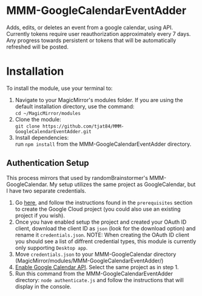# MMM-GoogleCalendarEventAdder
Adds, edits, or deletes an event from a google calendar, using API. Currently tokens require user reauthorization approximately every 7 days. Any progress towards persistent or tokens that will be automatically refreshed will be posted. 

# Installation

To install the module, use your terminal to:

1. Navigate to your MagicMirror's modules folder. If you are using the default installation directory, use the command:<br />`cd ~/MagicMirror/modules`
2. Clone the module:<br />`git clone https://github.com/tjat84/MMM-GoogleCalendarEventAdder.git`
3. Install dependencies:<br /> run `npm install` from the MMM-GoogleCalendarEventAdder directory.

## Authentication Setup

This process mirrors that used by randomBrainstormer's MMM-GoogleCalendar. My setup utilizes the same project as GoogleCalendar, but I have two separate credentials. 

1. Go [here](https://developers.google.com/calendar/api/quickstart/nodejs), and follow the instructions found in the `prerequisites` section to create the Google Cloud project (you could also use an existing project if you wish).
2. Once you have enabled setup the project and created your OAuth ID client, download the client ID as `json` (look for the download option) and rename it `credentials.json`. NOTE: When creating the OAuth ID client you should see a list of diffrent credential types, this module is currently only supporting `Desktop app`.
3. Move `credentials.json` to your MMM-GoogleCalendar directory (MagicMirror/modules/MMM-GoogleCalendarEventAdder/)
4. [Enable Google Calendar API](https://console.cloud.google.com/apis/library/calendar-json.googleapis.com). Select the same project as in step 1.
5. Run this command from the MMM-GoogleCalendarEventAdder directory: `node authenticate.js` and follow the instructions that will display in the console. 